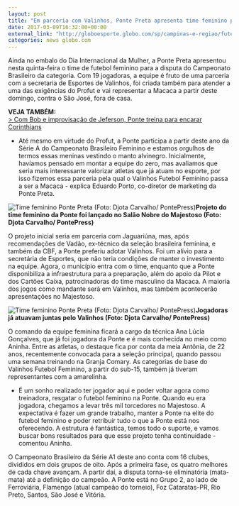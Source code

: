 ```yaml
---
layout: post
title: "Em parceria com Valinhos, Ponte Preta apresenta time feminino para Brasileiro "
date: 2017-03-09T16:32:00+00:00
external_link: "http://globoesporte.globo.com/sp/campinas-e-regiao/futebol/times/ponte-preta/noticia/2017/03/em-parceria-com-valinhos-ponte-preta-apresenta-time-feminino-para-brasileiro.html"
categories: news globo.com
---
```

Ainda no embalo do Dia Internacional da Mulher, a Ponte Preta apresentou nesta quinta-feira o time de futebol feminino para a disputa do Campeonato Brasileiro da categoria. Com 19 jogadoras, a equipe é fruto de uma parceria com a secretaria de Esportes de Valinhos, foi criada também para atender a uma das exigências do Profut e vai representar a Macaca a partir deste domingo, contra o São José, fora de casa.&nbsp;

**VEJA TAMBÉM:**  
[\>&nbsp;Com Bob e improvisação de Jeferson, Ponte treina para encarar Corinthians](http://globoesporte.globo.com/sp/campinas-e-regiao/futebol/times/ponte-preta/noticia/2017/03/com-bob-e-improvisacao-de-jeferson-ponte-treina-para-encarar-corinthians.html)

- Até mesmo em virtude do Profut, a Ponte participa a partir deste ano da Série A do Campeonato Brasileiro Feminino e estamos orgulhos de termos essas meninas vestindo o manto alvinegro. Inicialmente, havíamos pensado em montar a equipe do zero, mas avaliamos que seria mais interessante valorizar atletas que já atuam no esporte, por isso fizemos essa parceria pela qual o Valinhos Futebol Feminino passa a ser a Macaca - explica Eduardo Porto, co-diretor de marketing da Ponte Preta.

 ![Time feminino Ponte Preta (Foto: Djota Carvalho/ PontePress)](http://s2.glbimg.com/YScWApgL9InxBgnVUjjmZr1zoyU=/0x37:960x539/690x360/s.glbimg.com/es/ge/f/original/2017/03/09/timefeminino.2.jpg "Time feminino Ponte Preta (Foto: Djota Carvalho/ PontePress)")**Projeto do time feminino da Ponte foi lançado no Salão Nobre do Majestoso (Foto: Djota Carvalho/ PontePress)**

O projeto inicial seria em parceria com Jaguariúna, mas, após recomendações de Vadão, ex-técnico da seleção brasileira feminina, e também da CBF, a Ponte preferiu adotar Valinhos. Foi um alívio para a secretária de Esportes, que não teria condições de manter o investimento na equipe. Agora, o município entra com o time, enquanto que a Ponte disponibiliza a infraestrutura para a preparação, além do apoio da Pilot e dos Cartões Caixa, patrocinadoras do time masculino da Macaca. A maioria dos jogos como mandante será em Valinhos, mas também acontecerão apresentações no Majestoso.&nbsp;

 ![Time feminino Ponte Preta (Foto: Djota Carvalho/ PontePress)](http://s2.glbimg.com/MqpLgnOlUjs_Cd33TELlcVLZu18=/0x0:538x413/300x230/s.glbimg.com/es/ge/f/original/2017/03/09/timefeminino.jpg "Time feminino Ponte Preta (Foto: Djota Carvalho/ PontePress)")**Jogadoras já atuavam juntas pelo Valinhos (Foto: Djota Carvalho/ PontePress)**

O comando da equipe feminina ficará a cargo da técnica Ana Lúcia Gonçalves, que já foi jogadora da Ponte e é mais conhecida no meio como Aninha. Entre as atletas, o destaque fica por conta da meia Antônia, de 22 anos, recentemente convocada para a seleção principal, quando passou uma semana treinando na Granja Comary. As categorias de base do Valinhos Futebol Feminino, a partir do sub-15, também já tiveram representantes com a amarelinha.&nbsp;

- É um sonho realizado ter jogador aqui e poder voltar agora como treinadora, resgatar o futebol feminino na Ponte. Quando eu era jogadora, chegamos a levar três mil torcedores no Majestoso. A expectativa é fazer um grande trabalho, manter a Ponte na elite do futebol feminino e poder retribuir tudo o que a Ponte está nos oferecendo. A estrutura é fantástica, temos todo o suporte, e vamos buscar bons resultados para que esse projeto tenha continuidade - comentou Aninha.&nbsp;

O Campeonato Brasileiro da Série A1 deste ano conta com 16 clubes, divididos em dois grupos de oito. Após a primeira fase, os quatro melhores de cada chave avançam. A partir daí, a disputa torna-se eliminatória (mata-mata) até a definição do campeão. A Ponte está no Grupo 2, ao lado de Ferroviária, Flamengo (atual campeão do torneio), Foz Cataratas-PR, Rio Preto, Santos, São José e Vitória.&nbsp;

